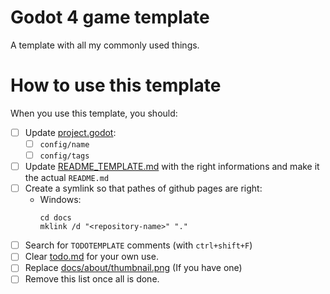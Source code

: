 # Godot 4 game template

A template with all my commonly used things.


# How to use this template

When you use this template, you should:
- [ ] Update [project.godot](project.godot):
  - [ ] `config/name`
  - [ ] `config/tags`
- [ ] Update [README_TEMPLATE.md](README_TEMPLATE.md) with the right informations and make it the actual `README.md`
- [ ] Create a symlink so that pathes of github pages are right:
  - Windows:
    ```
    cd docs
    mklink /d "<repository-name>" "."
	```
- [ ] Search for `TODOTEMPLATE` comments (with `ctrl+shift+F`)
- [ ] Clear [todo.md](todo.md) for your own use.
- [ ] Replace [docs/about/thumbnail.png](docs/about/thumbnail.png) (If you have one)
- [ ] Remove this list once all is done.
